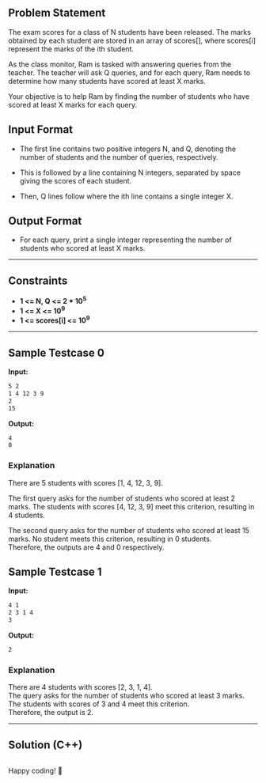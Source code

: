 ## Problem Statement

The exam scores for a class of N students have been released. The marks obtained by each student are stored in an array of scores[], where scores[i] represent the marks of the ith student.

As the class monitor, Ram is tasked with answering queries from the teacher. The teacher will ask Q queries, and for each query, Ram needs to determine how many students have scored at least X marks.

Your objective is to help Ram by finding the number of students who have scored at least X marks for each query.

## Input Format

- The first line contains two positive integers N, and Q, denoting the number of students and the number of queries, respectively.

- This is followed by a line containing N integers, separated by space giving the scores of each student.

- Then, Q lines follow where the ith line contains a single integer X.
 

## Output Format

- For each query, print a single integer representing the number of students who scored at least X marks.

---

## Constraints

- **1 <= N, Q <= 2 * 10<sup>5</sup>**
- **1 <= X <= 10<sup>9</sup>**
- **1 <= scores[i] <= 10<sup>9</sup>**

---

## Sample Testcase 0

**Input:**
```bash
5 2
1 4 12 3 9
2
15
```

**Output:**
```bash 
4
0
```

### Explanation

There are 5 students with scores [1, 4, 12, 3, 9].

The first query asks for the number of students who scored at least 2 marks. The students with scores [4, 12, 3, 9] meet this criterion, resulting in 4 students.

The second query asks for the number of students who scored at least 15 marks. No student meets this criterion, resulting in 0 students.<br>
Therefore, the outputs are 4 and 0 respectively.


## Sample Testcase 1

**Input:**
```bash
4 1
2 3 1 4 
3
```

**Output:**
```bash
2
```
### Explanation

There are 4 students with scores [2, 3, 1, 4].<br>
The query asks for the number of students who scored at least 3 marks.<br>
The students with scores of 3 and 4 meet this criterion.<br>
Therefore, the output is 2.

---

## Solution (C++)

```cpp


```


Happy coding! 🚀
